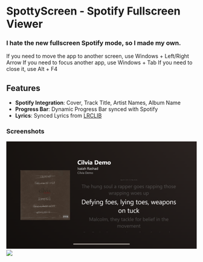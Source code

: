 # SpottyScreen - Spotify Fullscreen Viewer
### I hate the new fullscreen Spotify mode, so I made my own.
If you need to move the app to another screen, use Windows + Left/Right Arrow
If you need to focus another app, use Windows + Tab
If you need to close it, use Alt + F4


## Features
- **Spotify Integration**: Cover, Track Title, Artist Names, Album Name
- **Progress Bar**: Dynamic Progress Bar synced with Spotify
- **Lyrics**: Synced Lyrics from [LRCLIB](https://lrclib.net)

### Screenshots
![](/assets/example.png)
![](/assets/example.gif)
